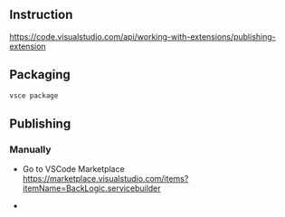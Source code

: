 
## Instruction

https://code.visualstudio.com/api/working-with-extensions/publishing-extension

## Packaging

```sh
vsce package
```

## Publishing

### Manually

- Go to VSCode Marketplace  
    https://marketplace.visualstudio.com/items?itemName=BackLogic.servicebuilder

- 
